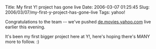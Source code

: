 Title: My first Y! project has gone live
Date: 2006-03-07 01:25:45
Slug: 2006/03/07/my-first-y-project-has-gone-live
Tags: yahoo!


Congratulations to the team -- we've pushed [de.movies.yahoo.com][1] live
earlier this evening.

It's been my first bigger project here at Y!, here's hoping there's MANY more
to follow. :)

   [1]: http://de.movies.yahoo.com/
